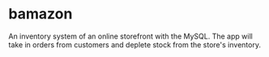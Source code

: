 # bamazon
An inventory system of an online storefront with the MySQL. The app will take in orders from customers and deplete stock from the store's inventory. 